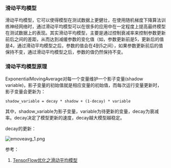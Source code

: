 ### 滑动平均模型
滑动平均模型，它可以使得模型在测试数据上更健壮，在使用随机梯度下降算法训练神经网络时，通过滑动平均模型可以在很多的应用中在一定程度上提高最终模型在测试数据上的表现。其实滑动平均模型，主要是通过控制衰减率来控制参数更新前后之间的差距，从而达到减缓参数的变化值（如，参数更新前是5，更新后的值是4，通过滑动平均模型之后，参数的值会在4到5之间），如果参数更新前后的值保持不变，通过滑动平均模型之后，参数的值仍然保持不变。

### 滑动平均模型原理
ExponentialMovingAverage对每一个变量维护一个影子变量(shadow variable)，影子变量的初始值就是相应变量的初始值，而每次运行变量更新时，影子变量会更新为：
```
shadow_variable = decay * shadow + (1-decay) * variable
```
其中，shadow_variable为影子变量，variable为待更新的变量，decay为衰减率。decay决定了模型更新的速度，decay越大模型越稳定。

decay的更新：

![emoveavg_1.png](https://i.imgur.com/vS5SIq5.png)

参考：
1. [TensorFlow优化之滑动平均模型](https://blog.csdn.net/sinat_29957455/article/details/78409049)